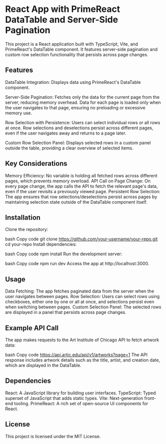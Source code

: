 # React App with PrimeReact DataTable and Server-Side Pagination
This project is a React application built with TypeScript, Vite, and PrimeReact's DataTable component. It features server-side pagination and custom row selection functionality that persists across page changes.

## Features
DataTable Integration: Displays data using PrimeReact's DataTable component.

Server-Side Pagination: Fetches only the data for the current page from the server, reducing memory overhead. 
Data for each page is loaded only when the user navigates to that page, ensuring no preloading or excessive memory use.

Row Selection with Persistence: Users can select individual rows or all rows at once.
Row selections and deselections persist across different pages, even if the user navigates away and returns to a page later.

Custom Row Selection Panel: Displays selected rows in a custom panel outside the table, providing a clear overview of selected items.

## Key Considerations

Memory Efficiency: No variable is holding all fetched rows across different pages, which prevents memory overload.
API Call on Page Change: On every page change, the app calls the API to fetch the relevant page's data, even if the user revisits a previously viewed page.
Persistent Row Selection: The app ensures that row selections/deselections persist across pages by maintaining selection state outside of the DataTable component itself.

## Installation
Clone the repository:

bash
Copy code
git clone https://github.com/your-username/your-repo.git
cd your-repo
Install dependencies:

bash
Copy code
npm install
Run the development server:

bash
Copy code
npm run dev
Access the app at http://localhost:3000.

## Usage
Data Fetching: The app fetches paginated data from the server when the user navigates between pages.
Row Selection: Users can select rows using checkboxes, either one by one or all at once, and selections persist even when switching between pages.
Custom Selection Panel: The selected rows are displayed in a panel that persists across page changes.

## Example API Call
The app makes requests to the Art Institute of Chicago API to fetch artwork data:

bash
Copy code
https://api.artic.edu/api/v1/artworks?page=1
The API response includes artwork details such as the title, artist, and creation date, which are displayed in the DataTable.

## Dependencies
React: A JavaScript library for building user interfaces.
TypeScript: Typed superset of JavaScript that adds static types.
Vite: Next-generation front-end tooling.
PrimeReact: A rich set of open-source UI components for React.

## License
This project is licensed under the MIT License.
